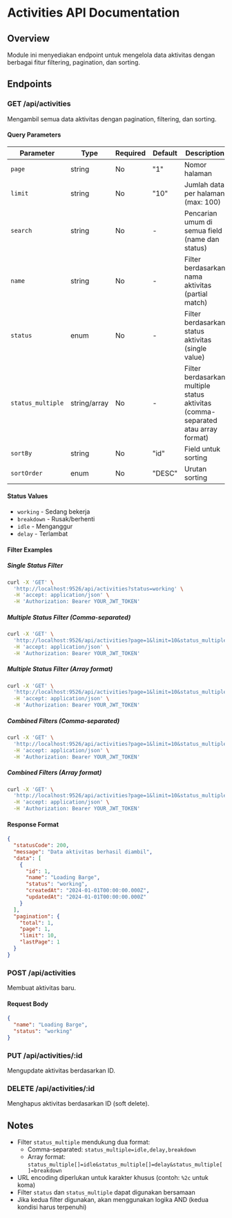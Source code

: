 # Activities API Documentation

## Overview
Module ini menyediakan endpoint untuk mengelola data aktivitas dengan berbagai fitur filtering, pagination, dan sorting.

## Endpoints

### GET /api/activities
Mengambil semua data aktivitas dengan pagination, filtering, dan sorting.

#### Query Parameters

| Parameter | Type | Required | Default | Description | Example |
|-----------|------|----------|---------|-------------|---------|
| `page` | string | No | "1" | Nomor halaman | `1` |
| `limit` | string | No | "10" | Jumlah data per halaman (max: 100) | `10` |
| `search` | string | No | - | Pencarian umum di semua field (name dan status) | `loading` |
| `name` | string | No | - | Filter berdasarkan nama aktivitas (partial match) | `Loading Barge` |
| `status` | enum | No | - | Filter berdasarkan status aktivitas (single value) | `working` |
| `status_multiple` | string/array | No | - | Filter berdasarkan multiple status aktivitas (comma-separated atau array format) | `"idle,delay"` atau `["idle", "delay"]` |
| `sortBy` | string | No | "id" | Field untuk sorting | `name` |
| `sortOrder` | enum | No | "DESC" | Urutan sorting | `ASC` |

#### Status Values
- `working` - Sedang bekerja
- `breakdown` - Rusak/berhenti
- `idle` - Menganggur
- `delay` - Terlambat

#### Filter Examples

##### Single Status Filter
```bash
curl -X 'GET' \
  'http://localhost:9526/api/activities?status=working' \
  -H 'accept: application/json' \
  -H 'Authorization: Bearer YOUR_JWT_TOKEN'
```

##### Multiple Status Filter (Comma-separated)
```bash
curl -X 'GET' \
  'http://localhost:9526/api/activities?page=1&limit=10&status_multiple=idle,delay' \
  -H 'accept: application/json' \
  -H 'Authorization: Bearer YOUR_JWT_TOKEN'
```

##### Multiple Status Filter (Array format)
```bash
curl -X 'GET' \
  'http://localhost:9526/api/activities?page=1&limit=10&status_multiple[]=idle&status_multiple[]=delay' \
  -H 'accept: application/json' \
  -H 'Authorization: Bearer YOUR_JWT_TOKEN'
```

##### Combined Filters (Comma-separated)
```bash
curl -X 'GET' \
  'http://localhost:9526/api/activities?page=1&limit=10&status_multiple=idle,delay&sortBy=name&sortOrder=ASC' \
  -H 'accept: application/json' \
  -H 'Authorization: Bearer YOUR_JWT_TOKEN'
```

##### Combined Filters (Array format)
```bash
curl -X 'GET' \
  'http://localhost:9526/api/activities?page=1&limit=10&status_multiple[]=idle&status_multiple[]=delay&sortBy=name&sortOrder=ASC' \
  -H 'accept: application/json' \
  -H 'Authorization: Bearer YOUR_JWT_TOKEN'
```

#### Response Format
```json
{
  "statusCode": 200,
  "message": "Data aktivitas berhasil diambil",
  "data": [
    {
      "id": 1,
      "name": "Loading Barge",
      "status": "working",
      "createdAt": "2024-01-01T00:00:00.000Z",
      "updatedAt": "2024-01-01T00:00:00.000Z"
    }
  ],
  "pagination": {
    "total": 1,
    "page": 1,
    "limit": 10,
    "lastPage": 1
  }
}
```

### POST /api/activities
Membuat aktivitas baru.

#### Request Body
```json
{
  "name": "Loading Barge",
  "status": "working"
}
```

### PUT /api/activities/:id
Mengupdate aktivitas berdasarkan ID.

### DELETE /api/activities/:id
Menghapus aktivitas berdasarkan ID (soft delete).

## Notes
- Filter `status_multiple` mendukung dua format:
  - Comma-separated: `status_multiple=idle,delay,breakdown`
  - Array format: `status_multiple[]=idle&status_multiple[]=delay&status_multiple[]=breakdown`
- URL encoding diperlukan untuk karakter khusus (contoh: `%2c` untuk koma)
- Filter `status` dan `status_multiple` dapat digunakan bersamaan
- Jika kedua filter digunakan, akan menggunakan logika AND (kedua kondisi harus terpenuhi)
